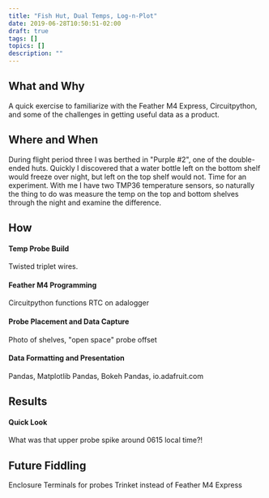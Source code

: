 ```yaml
---
title: "Fish Hut, Dual Temps, Log-n-Plot"
date: 2019-06-28T10:50:51-02:00
draft: true
tags: []
topics: []
description: ""
---
```


## What and Why

A quick exercise to familiarize with the Feather M4 Express, Circuitpython, and some of the challenges in getting useful data as a product.

## Where and When

During flight period three I was berthed in "Purple #2", one of the double-ended huts. Quickly I discovered that a water bottle left on the bottom shelf would freeze over night, but left on the top shelf would not. Time for an experiment. With me I have two TMP36 temperature sensors, so naturally the thing to do was measure the temp on the top and bottom shelves through the night and examine the difference.

## How

#### Temp Probe Build

Twisted triplet wires.

#### Feather M4 Programming

Circuitpython functions
RTC on adalogger

#### Probe Placement and Data Capture

Photo of shelves, "open space" probe offset

#### Data Formatting and Presentation

Pandas, Matplotlib
Pandas, Bokeh
Pandas, io.adafruit.com

## Results

#### Quick Look

What was that upper probe spike around 0615 local time?!

## Future Fiddling

Enclosure
Terminals for probes
Trinket instead of Feather M4 Express

